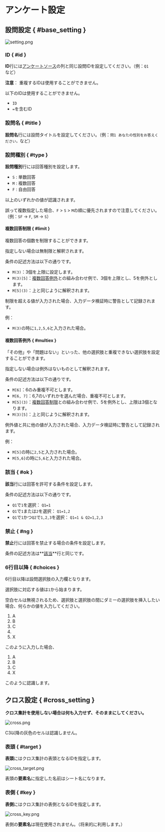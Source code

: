 # アンケート設定

## 設問設定 { #base_setting }

![setting.png](img/setting.png)

### ID { #id }

**ID**行には[アンケートソース]の列と同じ設問IDを設定してください。（例：`Q1`など）

**注意**：
重複するIDは使用することができません。

以下のIDは使用することができません。

* `ID`
* `=`を含むID

### 設問名 { #title }

**設問名**行には設問タイトルを設定してください。（例：`問1 あなたの性別をお答えください。`など）

### 設問種別 { #type }

**設問種別**行には回答種別を設定します。

* `S` : 単数回答
* `M` : 複数回答
* `F` : 自由回答

以上のいずれかの値が認識されます。

誤って複数指定した場合、`F` > `S` > `M`の順に優先されますので注意してください。（例：`SF` -> `F`, `SM` -> `S`）

#### 複数回答制限 { #limit }

複数回答の個数を制限することができます。

指定しない場合は無制限と解釈されます。

条件の記述方法は以下の通りです。

* `M(3)`：3個を上限に設定します。
* `M(3)[5]`：[複数回答例外]との組み合わせ例で、3個を上限とし、5を例外とします。
* `M[5](3)`：上と同じように解釈されます。

制限を超える値が入力された場合、入力データ検証時に警告として記録されます。

例：

* `M(3)`の時に`1,2,5,6`と入力された場合。

#### 複数回答例外 { #multiex }

「その他」や「問題はない」といった、他の選択肢と重複できない選択肢を設定することができます。

指定しない場合は例外はないものとして解釈されます。

条件の記述方法は以下の通りです。

* `M[6]`：6のみ重複不可とします。
* `M[6, 7]`：6,7のいずれかを選んだ場合、重複不可とします。
* `M[5](3)`：[複数回答制限]との組み合わせ例で、5を例外とし、上限は3個となります。
* `M(3)[5]`：上と同じように解釈されます。

例外値と共に他の値が入力された場合、入力データ検証時に警告として記録されます。

例：

* `M[5]`の時に`2,5`と入力された場合。
* `M[5,6]`の時に`5,6`と入力された場合。

### 該当 { #ok }

**該当**行には回答を許可する条件を設定します。

条件の記述方法は以下の通りです。

* `Q1`で`1`を選択： `Q1=1`
* `Q1`で`1`または`2`を選択： `Q1=1,2`
* `Q1`で`1`かつ`Q2`で`1,2,3`を選択： `Q1=1 & Q2=1,2,3`

### 禁止 { #ng }

**禁止**行には回答を禁止する場合の条件を設定します。

条件の記述方法は**[該当]**行と同じです。

### 6行目以降 { #choices }

6行目以降は設問選択肢の入力欄となります。

選択肢に対応する値は`1`から始まります。

空白セルは無視されるため、選択肢と選択肢の間にダミーの選択肢を挿入したい場合、何らかの値を入力してください。

1. A
2. B
3. C
4. 
5. X

このように入力した場合、

1. A
2. B
3. C
4. X

このように認識します。


## クロス設定 { #cross_setting }

**クロス集計を使用しない場合は何も入力せず、そのままにしてください。**

![cross.png](img/cross.png)

C3以降の灰色のセルは認識しません。

### 表頭 { #target }

**表頭**にはクロス集計の表頭となるIDを指定します。

![cross_target.png](img/cross_target.png)

表頭の**要素名**に指定した名前はシート名になります。

### 表側 { #key }

**表側**にはクロス集計の表側となるIDを指定します。

![cross_key.png](img/cross_key.png)

表側の**要素名**は現在使用されません。（将来的に利用します。）


[アンケートソース]: source.html
[複数回答制限]: #limit
[複数回答例外]: #multiex
[該当]: #ok
